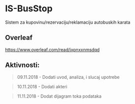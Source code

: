# IS-BusStop

Sistem za kupovinu/rezervaciju/reklamaciju autobuskih karata

## Overleaf
https://www.overleaf.com/read/jxpnxxnmsdqd

## Aktivnosti:
>09.11.2018 - Dodati uvod, analiza, i slucaj upotrebe

>10.11.2018 - Dodati akteri

>11.11.2018 - Dodat dijagram toka podataka
